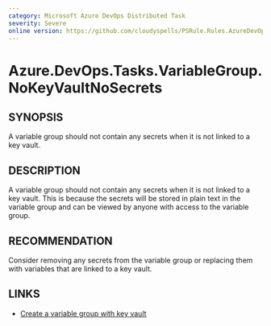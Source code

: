 ```yaml
---
category: Microsoft Azure DevOps Distributed Task
severity: Severe
online version: https://github.com/cloudyspells/PSRule.Rules.AzureDevOps/blob/main/src/PSRule.Rules.AzureDevOps/en-US/Azure.DevOps.Tasks.VariableGroup.NoKeyVaultNoSecrets.md
---
```


# Azure.DevOps.Tasks.VariableGroup.NoKeyVaultNoSecrets

## SYNOPSIS

A variable group should not contain any secrets when it is not linked to a key vault.

## DESCRIPTION

A variable group should not contain any secrets when it is not linked to a key vault. This is because the secrets will be stored in plain text in the variable group and can be viewed by anyone with access to the variable group.

## RECOMMENDATION

Consider removing any secrets from the variable group or replacing them with variables that are linked to a key vault.

## LINKS

- [Create a variable group with key vault](https://learn.microsoft.com/en-us/azure/devops/pipelines/library/variable-groups?view=azure-devops&tabs=yaml#link-secrets-from-an-azure-key-vault)
